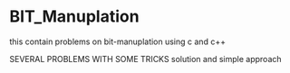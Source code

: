 # BIT_Manuplation
this contain problems on bit-manuplation using c and c++

SEVERAL PROBLEMS WITH SOME TRICKS solution and simple approach
